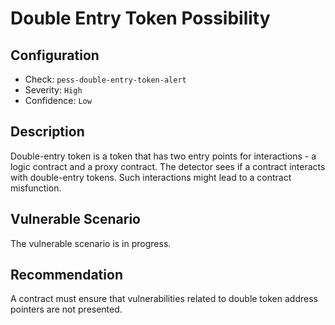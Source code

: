 # Double Entry Token Possibility

## Configuration
* Check: `pess-double-entry-token-alert`
* Severity: `High`
* Confidence: `Low` 

## Description
Double-entry token is a token that has two entry points for interactions - a logic contract and a proxy contract.
The detector sees if a contract interacts with double-entry tokens. Such interactions might lead to a contract misfunction.

## Vulnerable Scenario
The vulnerable scenario is in progress.

## Recommendation
A contract must ensure that vulnerabilities related to double token address pointers are not presented.
